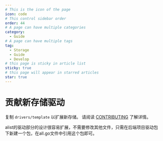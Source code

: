 ```yaml
---
# This is the icon of the page
icon: code
# This control sidebar order
order: 44
# A page can have multiple categories
category:
  - Guide
# A page can have multiple tags
tag:
  - Storage
  - Guide
  - Develop
# this page is sticky in article list
sticky: true
# this page will appear in starred articles
star: true
---
```


# 贡献新存储驱动

复制 `drivers/template` 以扩展新存储。 请阅读 [CONTRIBUTING](https://github.com/Xhofe/alist/blob/main/CONTRIBUTING.md) 了解详情。

alist的驱动部分的设计很容易扩展，不需要修改其他文件，只需在后端项目驱动包下新建一个包，在all.go文件中引用这个包即可。